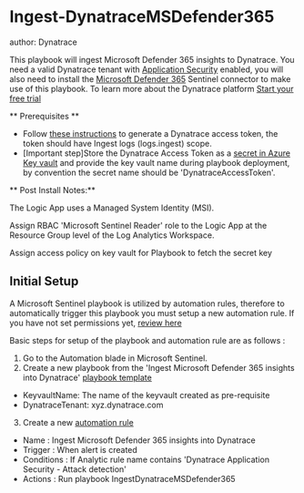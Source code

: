# Ingest-DynatraceMSDefender365
author: Dynatrace

This playbook will ingest Microsoft Defender 365 insights to Dynatrace. You need a valid Dynatrace tenant with [Application Security](https://www.dynatrace.com/support/help/how-to-use-dynatrace/application-security) enabled, you will also need to install the [Microsoft Defender 365](https://learn.microsoft.com/en-us/azure/sentinel/connect-microsoft-365-defender) Sentinel connector to make use of this playbook. To learn more about the Dynatrace platform [Start your free trial](https://www.dynatrace.com/trial)

** Prerequisites **
- Follow [these instructions](https://www.dynatrace.com/support/help/get-started/access-tokens#create-api-token) to generate a Dynatrace access token, the token should have Ingest logs (logs.ingest) scope.
- [Important step]Store the Dynatrace Access Token as a [secret in Azure Key vault](https://learn.microsoft.com/en-us/azure/key-vault/secrets/quick-create-portal) and provide the key vault name during playbook deployment, by convention the secret name should be 'DynatraceAccessToken'.

** Post Install Notes:**

The Logic App uses a Managed System Identity (MSI).

Assign RBAC 'Microsoft Sentinel Reader' role to the Logic App at the Resource Group level of the Log Analytics Workspace.

Assign access policy on key vault for Playbook to fetch the secret key

## Initial Setup

A Microsoft Sentinel playbook is utilized by automation rules, therefore to automatically trigger this playbook you must setup a new automation rule. If you have not set permissions yet, [review here](https://docs.microsoft.com/azure/sentinel/automate-incident-handling-with-automation-rules#permissions-for-automation-rules-to-run-playbooks)

Basic steps for setup of the playbook and automation rule are as follows :

1. Go to the Automation blade in Microsoft Sentinel.
2. Create a new playbook from the 'Ingest Microsoft Defender 365 insights into Dynatrace' [playbook template](https://learn.microsoft.com/en-us/azure/sentinel/use-playbook-templates)
- KeyvaultName: The name of the keyvault created as pre-requisite
- DynatraceTenant: xyz.dynatrace.com
3. Create a new [automation rule](https://learn.microsoft.com/en-us/azure/sentinel/create-manage-use-automation-rules)
- Name : Ingest Microsoft Defender 365 insights into Dynatrace
- Trigger : When alert is created
- Conditions : If Analytic rule name contains 'Dynatrace Application Security - Attack detection'
- Actions : Run playbook IngestDynatraceMSDefender365
